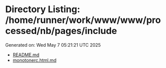 # Directory Listing: /home/runner/work/www/www/processed/nb/pages/include
Generated on: Wed May  7 05:21:21 UTC 2025

- [README.md](README.md)
- [monotonerc.html.md](monotonerc.html.md)
